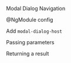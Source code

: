 Modal Dialog Navigation

@NgModule config
<snippet id='ngmodule-config'/>

Add `modal-dialog-host`
<snippet id='add-modal-dialog-host'/>

Passing parameters
<snippet id='passing-parameters'/>

Returning a result
<snippet id='returning-result'/>

